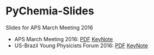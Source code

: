 # PyChemia-Slides

Slides for APS March Meeting 2016

   * APS March Meeting 2016: [PDF](https://github.com/guilleaf/PyChemia-Slides/raw/master/APS_March_2016.pdf) [KeyNote](https://github.com/guilleaf/PyChemia-Slides/raw/master/APS_March_2016.pdf)
   * US-Brazil Young Physicists Forum 2016: [PDF](https://github.com/guilleaf/PyChemia-Slides/raw/master/APS_Brazil_2016.pdf) [KeyNote](https://github.com/guilleaf/PyChemia-Slides/raw/master/APS_Brazil_2016.key)
